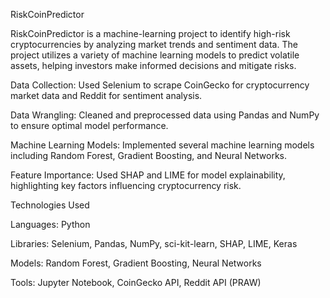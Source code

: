 RiskCoinPredictor

RiskCoinPredictor is a machine-learning project to identify high-risk cryptocurrencies by analyzing market trends and sentiment data. The project utilizes a variety of machine learning models to predict volatile assets, helping investors make informed decisions and mitigate risks.

Data Collection: Used Selenium to scrape CoinGecko for cryptocurrency market data and Reddit for sentiment analysis.

Data Wrangling: Cleaned and preprocessed data using Pandas and NumPy to ensure optimal model performance.

Machine Learning Models: Implemented several machine learning models including Random Forest, Gradient Boosting, and Neural Networks.

Feature Importance: Used SHAP and LIME for model explainability, highlighting key factors influencing cryptocurrency risk.

Technologies Used

Languages: Python

Libraries: Selenium, Pandas, NumPy, sci-kit-learn, SHAP, LIME, Keras

Models: Random Forest, Gradient Boosting, Neural Networks

Tools: Jupyter Notebook, CoinGecko API, Reddit API (PRAW)
